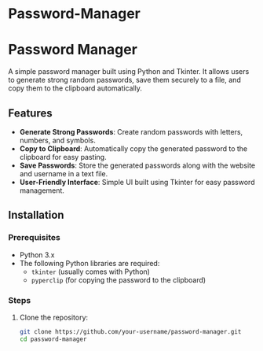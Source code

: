 # Password-Manager
# Password Manager

A simple password manager built using Python and Tkinter. It allows users to generate strong random passwords, save them securely to a file, and copy them to the clipboard automatically.

## Features

- **Generate Strong Passwords**: Create random passwords with letters, numbers, and symbols.
- **Copy to Clipboard**: Automatically copy the generated password to the clipboard for easy pasting.
- **Save Passwords**: Store the generated passwords along with the website and username in a text file.
- **User-Friendly Interface**: Simple UI built using Tkinter for easy password management.

## Installation

### Prerequisites

- Python 3.x
- The following Python libraries are required:
  - `tkinter` (usually comes with Python)
  - `pyperclip` (for copying the password to the clipboard)

### Steps

1. Clone the repository:
   ```bash
   git clone https://github.com/your-username/password-manager.git
   cd password-manager


